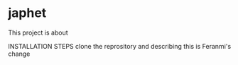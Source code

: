 # japhet
This project is about 

INSTALLATION STEPS
clone the reprository
and describing 
this is Feranmi's change
